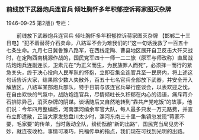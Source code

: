 ### 前线放下武器炮兵连官兵  倾吐胸怀多年积郁控诉蒋家图灭杂牌

1946-09-25
第2版()
专栏：

　　前线放下武器炮兵连官兵
    倾吐胸怀多年积郁控诉蒋家图灭杂牌
    【邯郸二十三日电】“犯不着替蒋介石卖命，八路军不会为难我们的!”这一句话挽救了一百五十七条生命。九月七日冀鲁豫八路军，在西线定陶、曹县地区展开自卫反击大歼灭战时，在定陶西南桃源作战的，国民党军四十一师一二二旅（原军与师改称）直属战防炮炮兵连副连长，卫素元在“为正义而生，为民族罪人而死”，必须择一而行的紧急关头，终于决心投向人民军队的怀抱，立即召集全连官兵至一民房内，将上述这句话告诉大家，结果除少数人失散外，百五十七名官兵全部放下武器，并安全开入解放区。八路军某部炮兵部队，特于日前与该连官兵举行座谈会，以表欢迎之忱，在自由欢快的气氛中，战防炮连官兵，尽情倾吐长久积郁在内心的话语，痛斥蒋介石排除异己，消灭杂牌的阴谋。谈话随后又自然地转到“靠共产党吃饭”的故事，他们说：今年四月整编后，河南漯河编余军官大队，每人最多只发一万元路费，并宣布立即遣散，正当大家发愁盘川太少时，漯河东南三十里一集镇忽发现“蒋家不要，毛家要”的传单，当时轰动全队，纷纷酝酿“新的出路”，国民党当局见势不妙，就连夜收枪。事情可凑巧，托福传单的指点，我们现在可找到光明的出路。
